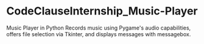 # CodeClauseInternship_Music-Player
Music Player in Python
Records music using Pygame's audio capabilities, offers file selection via Tkinter, and displays messages with messagebox.
